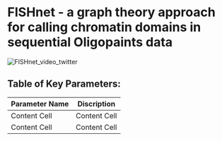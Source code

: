# FISHnet - a graph theory approach for calling chromatin domains in sequential Oligopaints data

![FISHnet_video_twitter](https://github.com/user-attachments/assets/9439d4ee-47f9-4d52-9acf-9387b3b228ef)


## Table of Key Parameters:

| Parameter Name  | Discription |
| ------------- | ------------- |
| Content Cell  | Content Cell  |
| Content Cell  | Content Cell  |
